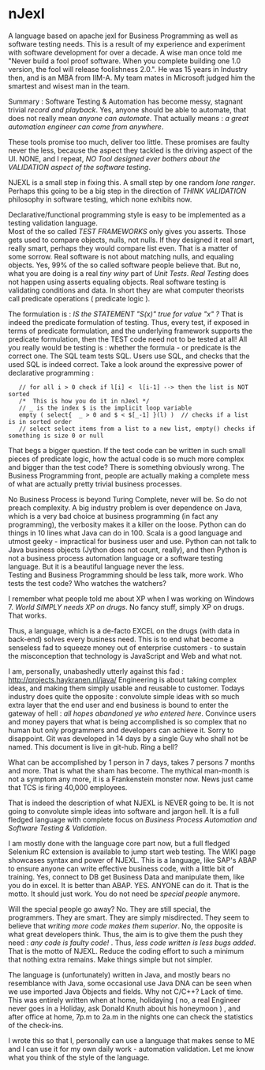 # nJexl
A  language based on apache jexl for Business Programming as well as software testing needs.
This is a result of my experience and experiment with software development for over a decade.
A wise man once told me  "Never build a fool proof software. When you complete building one 1.0 version, 
the fool will release foolishness 2.0.". He was 15 years in Industry then, and is an MBA from IIM-A.
My team mates in Microsoft judged him the smartest and wisest man in the team.

Summary : Software Testing & Automation has become messy, stagnant  trivial *record and playback*.
Yes, anyone should be able to automate, that does not really mean *anyone can automate*.
That actually means : *a great automation engineer can come from anywhere*. 

These tools promise too much, deliver too little. 
These promises are faulty never the less, because the aspect they tackled is the driving aspect of the UI. 
NONE, and I repeat, *NO Tool designed ever bothers about the VALIDATION aspect of the software testing*.

NJEXL is a small step in fixing this. A small step by one random *lone ranger*.
Perhaps this going to be a big step in the direction of *THINK VALIDATION* philosophy in software testing,
which none exhibits now.

Declarative/functional programming style is easy to be implemented as a testing validation language.  
Most of the so called *TEST FRAMEWORKS* only gives you asserts. 
Those gets used to compare objects, nulls, not nulls. If they designed it real smart, really smart, perhaps 
they would compare list even. 
That is a matter of some sorrow. 
Real software is not about matching nulls, and equaling objects. Yes, 99% of the so called software people believe that.
But no, what you are doing is a real *tiny winy* part of *Unit Tests*.
*Real Testing* does not happen using asserts equaling objects.
Real software testing is validating conditions and data. 
In short they are what computer theorists call predicate operations ( predicate logic ).

The formulation is : *IS the STATEMENT "S(x)" true for value "x" ?*
That is indeed the predicate formulation of testing.
Thus, every test, if exposed in terms of predicate formulation, and the underlying framework supports 
the predicate formulation, then the TEST code need not to be tested at all!
All you really would be testing is : whether the formula - or predicate is the correct one.
The SQL team tests SQL. Users use SQL, and checks that the used SQL is indeed correct.
Take a look around the expressive power of declarative programming : 


       // for all i > 0 check if l[i] <  l[i-1] --> then the list is NOT sorted
       /*  This is how you do it in nJexl */
       // _ is the index $ is the implicit loop variable 
       empty ( select{  _ > 0 and $ < $[_-1] }(l) )  // checks if a list is in sorted order    
       // select select items from a list to a new list, empty() checks if something is size 0 or null  


That begs a bigger question. If the test code can be written in such small pieces of predicate logic,
how the actual code is so much more complex and bigger than the test code? There is something obviously wrong.
The Business Programming front, people are actually making a complete mess of what are actually pretty trivial business processes.

No Business Process is beyond Turing Complete, never will be. So do not preach complexity.
A big industry problem is over dependence on Java, which is a very bad choice at business programming (in fact any programming), 
the verbosity makes it a killer on the loose. Python can do things in 10 lines what Java can do in 100. Scala is a good language and utmost geeky - impractical for business user and use. Python can not talk to Java business objects (Jython does not count, really), 
and then Python is not a business process automation language or a software testing language.
But it is a beautiful language never the less.  
Testing and Business Programming should be less talk, more work. Who tests the test code? 
Who watches the watchers?


I remember what people told me about XP when I was working on Windows 7. 
*World SIMPLY needs XP on drugs*. No fancy stuff, simply XP on drugs. 
That works.

Thus, a language, which is a de-facto EXCEL on the drugs (with data in back-end) solves every business need. 
This is to end what become a senseless fad to squeeze money out of enterprise customers - to sustain the misconception 
that technology is JavaScript and Web and what not. 

I am, personally, unabashedly utterly against this fad : http://projects.haykranen.nl/java/
Engineering is about taking complex ideas, and making them simply usable and reusable to customer.
Todays industry does quite the opposite :  convolute simple ideas with so much extra layer that the end user and end business is bound to enter the gateway of hell : *all hopes abandoned ye who entered here*. 
Convince users and money payers that what is being accomplished is so complex
that no human but only programmers and developers can achieve it. Sorry to disappoint. 
Git was developed in 14 days by a single Guy who shall not be named. This document is live in git-hub. 
Ring a bell?

What can be accomplished by 1 person in 7 days, takes 7 persons 7 months and more. That is what the sham has become.
The mythical man-month is not a symptom any more, it is a Frankenstein monster now.
News just came that TCS is firing 40,000 employees. 

That is indeed the description of what NJEXL is NEVER going to be. 
It is not going to convolute simple ideas into software and jargon hell.
It is a full fledged language with complete focus on *Business Process Automation and Software Testing & Validation*.

I am mostly done with the language core part now, but a full fledged Selenium RC extension is available to jump start web testing. The WIKI page showcases syntax and power of NJEXL. 
This is a language, like SAP's ABAP to ensure anyone can write effective business code, with a little bit of training. 
Yes, connect to DB get Business Data and manipulate them, like you do in excel. It is better than ABAP.
YES. ANYONE can do it. That is the motto. It should just work. You do not need be *special people* anymore.

Will the special people go away? No. They are still special, the programmers. They are smart. They are simply misdirected.
They seem to believe that *writing more code makes them superior*. No, the opposite is what great developers think.
Thus, the aim is to give them the push they need : *any code is faulty code!* . Thus, *less code written is less bugs added*.
That is the motto of NJEXL. Reduce the coding effort to such a minimum that nothing extra remains.
Make things simple but not simpler.


The language is (unfortunately) written in Java, and mostly bears no resemblance with Java, some occasional use Java DNA
can be seen when we use imported Java Objects and fields. Why not C/C++? Lack of time. This was entirely written
when at home, holidaying ( no, a real Engineer never goes in a Holiday, ask Donald Knuth about his honeymoon )
, and after office at home, 7p.m to 2a.m in the nights one can check the statistics of the check-ins.

I wrote this so that I, personally can use a language that makes sense to ME 
and I can use it for my own daily work - automation validation. Let me know what you think of the style of the language. 